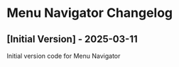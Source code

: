 # Menu Navigator Changelog

## [Initial Version] - 2025-03-11

Initial version code for Menu Navigator
